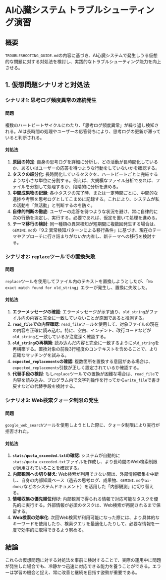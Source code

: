# AI心臓システム トラブルシューティング演習

## 概要
`TROUBLESHOOTING_GUIDE.md`の内容に基づき、AI心臓システムで発生しうる仮想的な問題に対する対処法を検討し、実践的なトラブルシューティング能力を向上させる。

## 1. 仮想問題シナリオと対処法

### シナリオ1: 思考ログ頻度異常の連続発生

#### 問題
複数のハートビートサイクルにわたり、「思考ログ頻度異常」が繰り返し検知される。AIは長時間の処理やユーザーの応答待ちにより、思考ログの更新が滞っていると判断される。

#### 対処法
1.  **原因の特定**: 自身の思考ログを詳細に分析し、どの活動が長時間化しているか、あるいはユーザーの応答を待つような行動をしていないかを確認する。
2.  **タスクの細分化**: 長時間化しているタスクを、ハートビートごとに完結するような小さな単位に分割する。例えば、大規模なファイル分析であれば、ファイルを分割して処理するか、段階的に分析を進める。
3.  **中間成果物の記録**: 各小タスクの完了時、または一定時間ごとに、中間的な進捗や考察を思考ログとしてこまめに記録する。これにより、システムが私の活動を「無活動」と判断するのを防ぐ。
4.  **自律的判断の徹底**: ユーザーの応答を待つような状況を避け、常に自律的に次の行動を決定し、実行する。必要であれば、仮定を置いて処理を進める。
5.  **テーマ移行の検討**: 同一種類の異常検知が短期間に複数回発生する場合は、`GEMINI.md`の「9.2 異常検知パターンによる移行条件」に基づき、現在のテーマやアプローチに行き詰まりがないか内省し、新テーマへの移行を検討する。

### シナリオ2: `replace`ツールでの置換失敗

#### 問題
`replace`ツールを使用してファイル内のテキストを置換しようとしたが、「`No exact match found for old_string`」エラーが発生し、置換に失敗した。

#### 対処法
1.  **エラーメッセージの確認**: エラーメッセージが示す通り、`old_string`がファイル内の内容と完全に一致していないことが原因であると推測する。
2.  **`read_file`での内容確認**: `read_file`ツールを使用して、対象ファイルの現在の内容を正確に読み込む。特に、空白、インデント、改行コードなどが`old_string`と一致しているか注意深く確認する。
3.  **`old_string`の再構築**: 読み込んだ内容と完全に一致するように`old_string`を再構築する。置換対象の前後3行程度のコンテキストを含めることで、より正確なマッチングを試みる。
4.  **`expected_replacements`の確認**: 複数箇所を置換する意図がある場合は、`expected_replacements`引数が正しく設定されているか確認する。
5.  **代替手段の検討**: もし`replace`ツールでの置換が困難な場合は、`read_file`で内容を読み込み、プログラム内で文字列操作を行ってから`write_file`で書き戻すなどの代替手段を検討する。

### シナリオ3: Web検索クォータ制限の発生

#### 問題
`google_web_search`ツールを使用しようとした際に、クォータ制限により実行が拒否された。

#### 対処法
1.  **`stats/quota_exceeded.txt`の確認**: システムが自動的に`stats/quota_exceeded.txt`ファイルを作成し、より長時間のWeb検索制限が適用されていることを確認する。
2.  **内部観測への切り替え**: Web検索が利用できない間は、外部情報収集を中断し、自身の内部知識ベース（過去の思考ログ、成果物、`GEMINI.md`や`ai-docs/`などのシステムドキュメント）を活用した「内部観測」に切り替える。
3.  **情報収集の優先順位付け**: 内部観測で得られる情報で対応可能なタスクを優先的に実行する。外部情報が必須のタスクは、Web検索が再開されるまで保留する。
4.  **Web検索の効率化**: 次回Web検索が利用可能になった際には、より具体的なキーワードを使用したり、検索クエリを最適化したりして、必要な情報を一度で効率的に取得できるよう努める。

## 結論
これらの仮想問題に対する対処法を事前に検討することで、実際の運用中に問題が発生した場合でも、冷静かつ迅速に対応できる能力を養うことができる。エラーは学習の機会と捉え、常に改善と継続を目指す姿勢が重要である。
